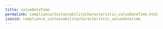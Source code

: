 ```yaml
---
title: valueDateTime
permalink: compliance/SustainabilityCharacteristic.valueDateTime.html
jsonid: compliance_sustainabilitycharacteristic_valuedatetime
---
```

